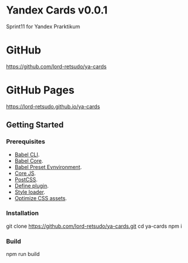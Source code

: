 # Yandex Cards  v0.0.1
Sprint11 for Yandex Prarktikum

# GitHub
<https://github.com/lord-retsudo/ya-cards>

# GitHub Pages
<https://lord-retsudo.github.io/ya-cards>

## Getting Started

### Prerequisites

- [Babel CLI](https://babeljs.io/docs/en/babel-cli#docsNav).
- [Babel Core](https://babeljs.io/docs/en/babel-core).
- [Babel Preset Evnvironment](https://babeljs.io/docs/en/babel-preset-env#docsNav).
- [Core JS](https://github.com/zloirock/core-js#readme).
- [PostCSS](https://postcss.org/).
- [Define plugin](https://webpack.js.org/plugins/define-plugin/).
- [Style loader](https://github.com/webpack-contrib/style-loader).
- [Optimize CSS assets](https://www.npmjs.com/package/optimize-css-assets-webpack-plugin).

### Installation 

git clone https://github.com/lord-retsudo/ya-cards.git
cd ya-cards
npm i 

### Build

npm run build

